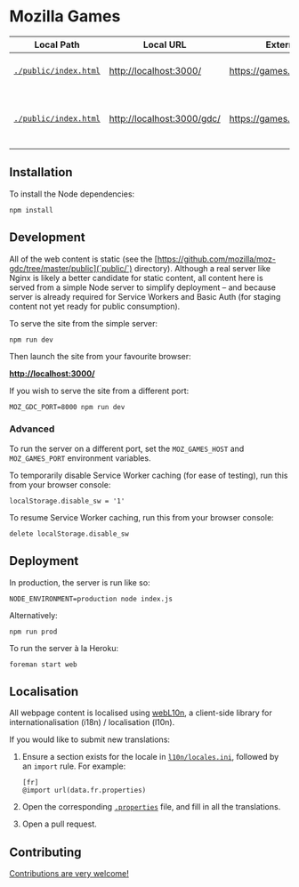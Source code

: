 # Mozilla Games

Local Path | Local URL  | External URL | Description
---------- | ---------- | ------------ | -----------
[`./public/index.html`](https://github.com/mozilla/moz-gdc/blob/master/public/index.html) | [http://localhost:3000/](http://localhost:3000/) | https://games.mozilla.org/ | Redirects to `/gdc/` for now
[`./public/index.html`](https://github.com/mozilla/moz-gdc/blob/master/public/gdc/) | [http://localhost:3000/gdc/](http://localhost:3000/gdc/) | https://games.mozilla.org/gdc/ | Conference mini site for Mozilla's presence at [GDC 2015](http://www.gdconf.com/)


## Installation

To install the Node dependencies:

    npm install


## Development

All of the web content is static (see the [https://github.com/mozilla/moz-gdc/tree/master/public](`public/`) directory). Although a real server like Nginx is likely a better candidate for static content, all content here is served from a simple Node server to simplify deployment – and because server is already required for Service Workers and Basic Auth (for staging content not yet ready for public consumption).

To serve the site from the simple server:

    npm run dev

Then launch the site from your favourite browser:

[__http://localhost:3000/__](http://localhost:3000/)

If you wish to serve the site from a different port:

    MOZ_GDC_PORT=8000 npm run dev

### Advanced

To run the server on a different port, set the `MOZ_GAMES_HOST` and `MOZ_GAMES_PORT` environment variables.

To temporarily disable Service Worker caching (for ease of testing), run this from your browser console:

    localStorage.disable_sw = '1'

To resume Service Worker caching, run this from your browser console:

    delete localStorage.disable_sw


## Deployment

In production, the server is run like so:

    NODE_ENVIRONMENT=production node index.js

Alternatively:

    npm run prod

To run the server à la Heroku:

    foreman start web


## Localisation

All webpage content is localised using [webL10n](https://github.com/fabi1cazenave/webL10n), a client-side library for internationalisation (i18n) / localisation (l10n).

If you would like to submit new translations:

1. Ensure a section exists for the locale in [`l10n/locales.ini`](https://github.com/mozilla/moz-gdc/blob/master/public/gdc/l10n/locales.ini), followed by an `import` rule. For example:

    ```properties
    [fr]
    @import url(data.fr.properties)
    ```

2. Open the corresponding [`.properties`](https://github.com/mozilla/moz-gdc/blob/master/public/gdc/l10n/data.fr.properties) file, and fill in all the translations.
3. Open a pull request.


## Contributing

[Contributions are very welcome!](CONTRIBUTING.md)
